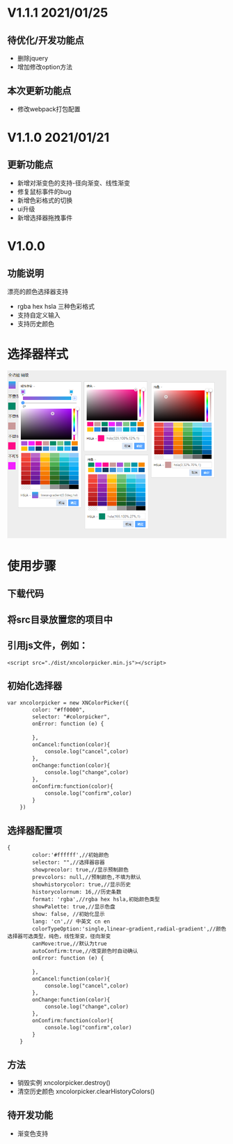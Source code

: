 # V1.1.1 2021/01/25
## 待优化/开发功能点
+ 删除jquery
+ 增加修改option方法

## 本次更新功能点
+ 修改webpack打包配置


# V1.1.0 2021/01/21
## 更新功能点
+ 新增对渐变色的支持-径向渐变、线性渐变
+ 修复鼠标事件的bug
+ 新增色彩格式的切换
+ ui升级
+ 新增选择器拖拽事件

# V1.0.0
## 功能说明
漂亮的颜色选择器支持 
+ rgba hex hsla 三种色彩格式
+ 支持自定义输入
+ 支持历史颜色


# 选择器样式
![avatar](https://github.com/fanaiai/xncolorpicker/blob/main/4.png)


# 使用步骤
## 下载代码
## 将src目录放置您的项目中
## 引用js文件，例如：
    <script src="./dist/xncolorpicker.min.js"></script>
    
## 初始化选择器
    var xncolorpicker = new XNColorPicker({
            color: "#ff0000", 
            selector: "#colorpicker",
            onError: function (e) {
    
            },
            onCancel:function(color){
                console.log("cancel",color)
            },
            onChange:function(color){
                console.log("change",color)
            },
            onConfirm:function(color){
                console.log("confirm",color)
            }
        })
        
## 选择器配置项
    {
            color:'#ffffff',//初始颜色
            selector: "",//选择器容器
            showprecolor: true,//显示预制颜色
            prevcolors: null,//预制颜色,不填为默认
            showhistorycolor: true,//显示历史
            historycolornum: 16,//历史条数
            format: 'rgba',//rgba hex hsla,初始颜色类型
            showPalette: true,//显示色盘
            show: false, //初始化显示
            lang: 'cn',// 中英文 cn en
            colorTypeOption:'single,linear-gradient,radial-gradient',//颜色选择器可选类型，纯色，线性渐变，径向渐变
            canMove:true,//默认为true
            autoConfirm:true,//改变颜色时自动确认
            onError: function (e) {
            
            },
            onCancel:function(color){
                console.log("cancel",color)
            },
            onChange:function(color){
                console.log("change",color)
            },
            onConfirm:function(color){
                console.log("confirm",color)
            }
        }

## 方法
+ 销毁实例 xncolorpicker.destroy()
+ 清空历史颜色 xncolorpicker.clearHistoryColors()

## 待开发功能
+ 渐变色支持
